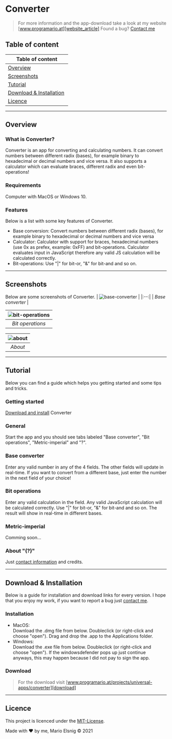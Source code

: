 # Converter

> For more information and the app-download take a look at my website [www.programario.at][website_article]
Found a bug? [Contact me][contact] 

## Table of content
| Table of content  |
| -- |
| [Overview](#overview) |
| [Screenshots](#screenshots) |
| [Tutorial](#tutorial) |
| [Download & Installation](#download--installation) |
| [Licence](#licence) |

<hr>

## Overview
### What is Converter?
Converter is an app for converting and calculating numbers. It can convert numbers between different radix (bases), for example binary to hexadecimal or decimal numbers and vice versa. It also supports a calculator which can evaluate braces, different radix and even bit-operations!

### Requirements
Computer with MacOS or Windows 10.

### Features
Below is a list with some key features of Converter.
* Base conversion: Convert numbers between different radix (bases), for example binary to hexadecimal or decimal numbers and vice versa
* Calculator: Calculator with support for braces, hexadecimal numbers (use 0x as prefex, example: 0xFF) and bit-operations. Calculator evaluates input in JavaScript therefore any valid JS calculation will be calculated correctly.
* Bit-operations: Use "|" for bit-or, "&" for bit-and and so on.

<hr>

## Screenshots
Below are some screenshots of Converter.
| ![base-converter][base-converter] |
|:--:|
| *Base converter* |

| ![bit-operations][bit-operations] |
|:--:|
| *Bit operations* |

| ![about][about] |
|:--:|
| *About* |

<hr>

## Tutorial
Below you can find a guide which helps you getting started and some tips and tricks.
### Getting started
[Download and install][download] Converter
### General
Start the app and you should see tabs labeled "Base converter", "Bit operations", "Metric-imperial" and "?".
### Base converter
Enter any valid number in any of the 4 fields. The other fields will update in real-time. If you want to convert from a different base, just enter the number in the next field of your choice!
### Bit operations
Enter any valid calculation in the field. Any valid JavaScript calculation will be calculated correctly. Use "|" for bit-or, "&" for bit-and and so on. The result will show in real-time in different bases.
### Metric-imperial
Comming soon...
### About "(?)"
Just [contact information][contact] and credits.

<hr>

## Download & Installation
Below is a guide for installation and download links for every version. I hope that you enjoy my work, if you want to report a bug just [contact me][contact].
### Installation
* MacOS:<br>Download the .dmg file from below. Doubleclick (or right-click and choose "open"). Drag and drop the .app to the Applications folder.
* Windows:<br>Download the .exe file from below. Doubleclick (or right-click and choose "open"). If the windowsdefender pops up just continue anyways, this may happen because I did not pay to sign the app.

### Download
> For the download visit  [www.programario.at/projects/universal-apps/converter][download]

<hr>

## Licence
This project is licenced under the [MIT-License](https://choosealicense.com/licenses/mit/).

Made with ❤️ by me, Mario Elsnig © 2021


<!--- LINKS -->
[contact]: https://programario.at/#contact_me-intro
[website_article]: https://programario.at/projects/universal-apps/converter
[screenshots]: https://www.programario.at/projects/universal-apps/converter#screenshots
[download]: https://programario.at/projects/universal-apps/converter#download__installation-download

<!--- IMAGES -->
[base-converter]: https://programario.at/lang/en/projects/universal-apps/Images/converter/base-converter.png "Base Converter"
[bit-operations]: https://programario.at/lang/en/projects/universal-apps/Images/converter/bit-operations.png "Bit Operations"
[about]: https://programario.at/lang/en/projects/universal-apps/Images/converter/about.png "About"

